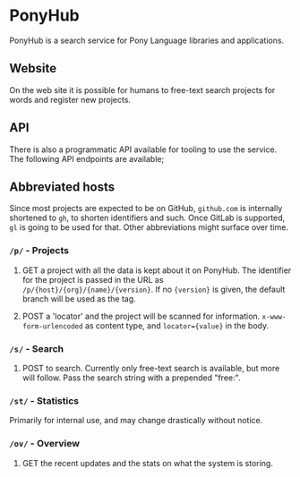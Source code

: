 # PonyHub
PonyHub is a search service for Pony Language libraries and applications.

## Website
On the web site it is possible for humans to free-text search projects for words and
register new projects.

## API
There is also a programmatic API available for tooling to use the service. The following
API endpoints are available;

## Abbreviated hosts
Since most projects are expected to be on GitHub, `github.com` is internally shortened to
`gh`, to shorten identifiers and such. Once GitLab is supported, `gl` is going to be used
for that. Other abbreviations might surface over time.

### `/p/` - Projects
 
1. GET a project with all the data is kept about it on PonyHub. The identifier for the
   project is passed in the URL as `/p/{host}/{org}/{name}/{version}`. If no `{version}` 
   is given, the default branch will be used as the tag.
   
1. POST a 'locator' and the project will be scanned for information. `x-www-form-urlencoded`
   as content type, and `locator={value}` in the body.

### `/s/` - Search
1. POST to search. Currently only free-text search is available, but more will follow.
Pass the search string with a prepended "free:".

### `/st/` - Statistics
Primarily for internal use, and may change drastically without notice.

### `/ov/` - Overview
1. GET the recent updates and the stats on what the system is storing. 
